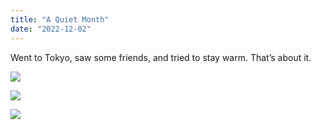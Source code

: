 ```yaml
---
title: "A Quiet Month"
date: "2022-12-02"
---
```


Went to Tokyo, saw some friends, and tried to stay warm. That’s about it.

![](images/DSCF6733.jpg)

![](images/DSCF6770.jpg)

![](images/DSCF6807.jpg)
